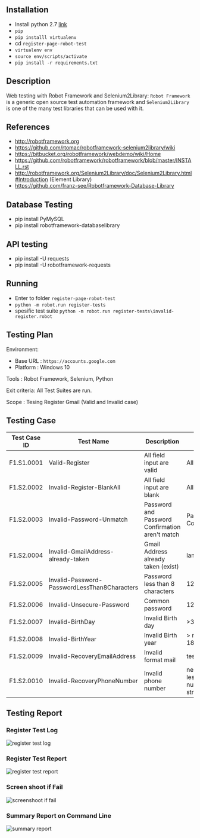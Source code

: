 ## Installation 
- Install python 2.7 [link](https://www.python.org/downloads/)
-  `pip`
-  `pip installl virtualenv`
- cd `register-page-robot-test`
- `virtualenv env`
- `source env/scripts/activate`
- `pip install -r requirements.txt`

## Description
Web testing with Robot Framework and Selenium2Library:
`Robot Framework` is a generic open source test automation framework and
`Selenium2Library` is one of the many test libraries that can be used with it.

## References

* http://robotframework.org
* https://github.com/rtomac/robotframework-selenium2library/wiki
* https://bitbucket.org/robotframework/webdemo/wiki/Home
* https://github.com/robotframework/robotframework/blob/master/INSTALL.rst
* http://robotframework.org/Selenium2Library/doc/Selenium2Library.html#Introduction (Element Library)
* https://github.com/franz-see/Robotframework-Database-Library

## Database Testing  
- pip install PyMySQL
- pip install robotframework-databaselibrary

## API testing
* pip install -U requests
* pip install -U robotframework-requests

## Running
-  Enter to folder `register-page-robot-test` 
- `python -m robot.run register-tests`
- spesific test suite `python -m robot.run register-tests\invalid-register.robot`

## Testing Plan

Environment:
- Base URL  : `https://accounts.google.com` 
- Platform  : Windows 10

Tools    : Robot Framework, Selenium, Python

Exit criteria: All Test Suites are run.

Scope : Tesing Register Gmail (Valid and Invalid case)

## Testing Case
| Test  Case ID | Test Name                                    | Description                                     | Input                                      |
|---------------|----------------------------------------------|-------------------------------------------------|--------------------------------------------|
| F1.S1.0001    | Valid-Register                               | All field input are valid                       | All valid data                             |
| F1.S2.0002    | Invalid-Register-BlankAll                    | All field input are blank                       | All blanks                                  |
| F1.S2.0003    | Invalid-Password-Unmatch                     | Password and Password Confirmation aren't match | Password: 1 Confirmation:2                 |
| F1.S2.0004    | Invalid-GmailAddress-already-taken           | Gmail Address already taken (exist)             | lamhot                                     |
| F1.S2.0005    | Invalid-Password-PasswordLessThan8Characters | Password less than 8 characters                 | 1234567                                    |
| F1.S2.0006    | Invalid-Unsecure-Password                    | Common password                                 | 12345678                                   |
| F1.S2.0007    | Invalid-BirthDay                             | Invalid  Birth day                              | >31 or  <1                                 |
| F1.S2.0008    | Invalid-BirthYear                            | Invalid  Birth year                             | > now or < 1800                            |
| F1.S2.0009    | Invalid-RecoveryEmailAddress                 | Invalid format mail                             | testgmail.com                              |
| F1.S2.0010    | Invalid-RecoveryPhoneNumber                  | Invalid phone number                            | negative or < less than 8 number or string |

## Testing Report
### Register Test Log
![register test log](https://cloud.githubusercontent.com/assets/19463315/17880525/1803750c-6926-11e6-9d2d-13db987bf562.PNG)
### Register Test Report
![register test report](https://cloud.githubusercontent.com/assets/19463315/17880526/1803e5be-6926-11e6-882f-27e431d56f30.PNG)
### Screen shoot if Fail
![screenshoot if fail](https://cloud.githubusercontent.com/assets/19463315/17880527/1805241a-6926-11e6-9ce2-5ea95e5ced83.PNG)
### Summary Report on Command Line
![summary report](https://cloud.githubusercontent.com/assets/19463315/17880528/18073f98-6926-11e6-871d-56b7a2fd0b44.PNG)

